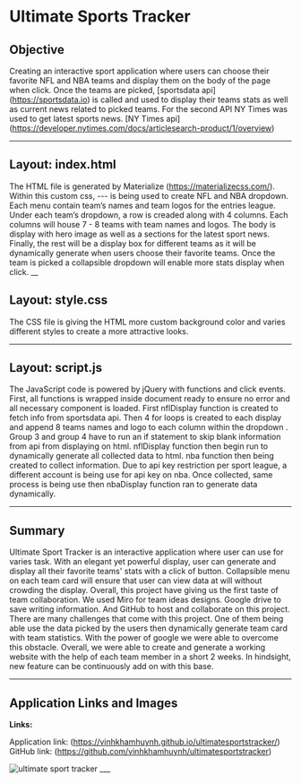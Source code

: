 # Ultimate Sports Tracker 


## Objective

Creating an interactive sport application where users can choose their favorite NFL and NBA teams and display them on the body of the page when click. Once the teams are picked, [sportsdata api] (https://sportsdata.io) is called and used to  display their teams stats as well as current news related to picked teams. For the second API NY Times was used to get latest sports news. [NY Times api] (https://developer.nytimes.com/docs/articlesearch-product/1/overview)
___


## Layout: index.html

The HTML file is generated by Materialize (https://materializecss.com/). Within this custom css,  --- is being used to create NFL and NBA dropdown. Each menu contain team’s names and team logos for the entries league. Under each team’s dropdown, a row is creaded along with 4 columns. Each columns will house 7 - 8 teams with team names and logos. The body is display with hero image as well as a sections for the latest sport news. Finally, the rest will be a display box for different teams as it will be dynamically generate when users choose their favorite teams. Once the team is picked a collapsible dropdown will enable more stats display when click.
__


## Layout: style.css

The CSS file is giving the HTML more custom background color and varies different styles to create a more attractive looks. 
___


## Layout: script.js

The JavaScript code is powered by jQuery with functions and click events. First, all functions is wrapped inside document ready to ensure no error and all necessary component is loaded. First nflDisplay function is created to fetch info from sportsdata api. Then 4 for loops is created to each display and append 8 teams names and logo to each column within the dropdown . Group 3 and group 4 have to run an if statement to skip blank information from api from displaying on html.  nflDisplay function then begin run to dynamically generate all collected data to html. nba function then being created to collect information. Due to api key restriction per sport league, a different account is being use for api key on nba. Once collected, same process is being use then nbaDisplay function ran to generate data dynamically.  
___


## Summary

Ultimate Sport Tracker is an interactive application where user can use for varies task. With an elegant yet powerful display, user can generate and display all their favorite teams' stats with a click of button. Collapsible menu on each team card will ensure that user can view data at will without crowding the display. Overall, this project have giving us the first taste of team collaboration. We used Miro for team ideas designs. Google drive to save writing information. And GitHub to host and collaborate on this project. There are many challenges that come with this project. One of them being able use the data picked by the users then dynamically generate team card with team statistics. With the power of google we were able to overcome this obstacle. Overall, we were able to create and generate a working website with the help of each team member in a short 2 weeks. In hindsight, new feature can be continuously add on with this base.  
___


## Application Links and Images 
 
**Links:**  

Application link: (https://vinhkhamhuynh.github.io/ultimatesportstracker/)  
GitHub link:  (https://github.com/vinhkhamhuynh/ultimatesportstracker)
<p align="left">
  <img src="./assets/img/final.png" margin-bottom: 10px; title="ultimate sport tracker" alt="ultimate sport tracker">
___

